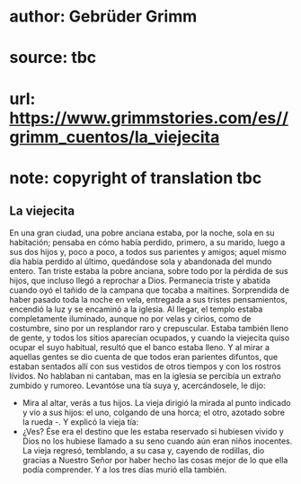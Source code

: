# author: Gebrüder Grimm
# source: tbc
# url: https://www.grimmstories.com/es//grimm_cuentos/la_viejecita
# note: copyright of translation tbc

## La viejecita 

En una gran ciudad, una pobre anciana estaba, por la noche, sola en su
habitación; pensaba en cómo había perdido, primero, a su marido, luego a
sus dos hijos y, poco a poco, a todos sus parientes y amigos; aquel
mismo día había perdido al último, quedándose sola y abandonada del
mundo entero. Tan triste estaba la pobre anciana, sobre todo por la
pérdida de sus hijos, que incluso llegó a reprochar a Dios.
Permanecía triste y abatida cuando oyó el tañido de la campana que
tocaba a maitines. Sorprendida de haber pasado toda la noche en vela,
entregada a sus tristes pensamientos, encendió la luz y se encaminó a la
iglesia. Al llegar, el templo estaba completamente iluminado, aunque no
por velas y cirios, como de costumbre, sino por un resplandor raro y
crepuscular. Estaba también lleno de gente, y todos los sitios aparecían
ocupados, y cuando la viejecita quiso ocupar el suyo habitual, resultó
que el banco estaba lleno. Y al mirar a aquellas gentes se dio cuenta de
que todos eran parientes difuntos, que estaban sentados allí con sus
vestidos de otros tiempos y con los rostros lívidos. No hablaban ni
cantaban, mas en la iglesia se percibía un extraño zumbido y rumoreo.
Levantóse una tía suya y, acercándosele, le dijo:
- Mira al altar, verás a tus hijos.
La vieja dirigió la mirada al punto indicado y vio a sus hijos: el uno,
colgando de una horca; el otro, azotado sobre la rueda -. Y explicó la
vieja tía:
- ¿Ves? Ése era el destino que les estaba reservado si hubiesen vivido y
Dios no los hubiese llamado a su seno cuando aún eran niños inocentes.
La vieja regresó, temblando, a su casa y, cayendo de rodillas, dio
gracias a Nuestro Señor por haber hecho las cosas mejor de lo que ella
podía comprender. Y a los tres días murió ella también.

